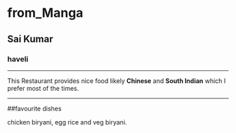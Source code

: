 # from_Manga
## Sai Kumar
### haveli
___________
This Restaurant provides nice food likely **Chinese** and **South Indian** which I prefer most of the times.

---
##favourite dishes

chicken biryani, egg rice and veg biryani.
